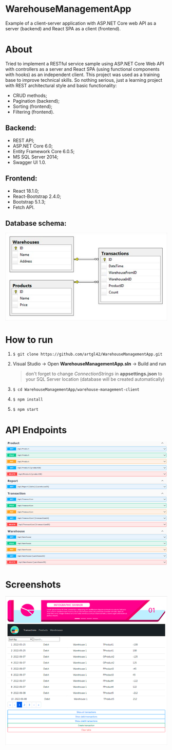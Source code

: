 # WarehouseManagementApp

Example of a client-server application with ASP.NET Core web API as a server (backend) and React SPA as a client (frontend).

# About

Tried to implement a RESTful service sample using ASP.NET Core Web API with controllers as a server and React SPA (using functional components with hooks) as an independent client. This project was used as a training base to improve technical skills. So nothing serious, just a learning project with REST architectural style and basic functionality:
- CRUD methods;
- Pagination (backend);
- Sorting (frontend);
- Filtering (frontend).

## Backend:
- REST API;
- ASP.NET Core 6.0;
- Entity Framework Core 6.0.5;
- MS SQL Server 2014;
- Swagger UI 1.0.

## Frontend:
- React 18.1.0;
- React-Bootstrap 2.4.0;
- Bootstrap 5.1.3;
- Fetch API.

## Database schema:

![database_schema.jpg](database_schema.jpg "Database schema")

# How to run

1. `$ git clone https://github.com/artgl42/WarehouseManagementApp.git`
2. Visual Studio -> Open **WarehouseManagementApp.sln** -> Build and run 
   
   >don't forget to change *ConnectionStrings* in **appsettings.json** to your SQL Server location (database will be created automatically)

3. `$ cd WarehouseManagementApp/warehouse-management-client`
4. `$ npm install`
5. `$ npm start`

# API Endpoints

![api_list.jpg](api_list.jpg "APIs list")


# Screenshots

![WarehouseManagementApp.gif](WarehouseManagementApp.gif "ASP.NET core web API (backend) and React (frontend)")